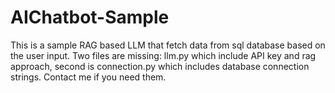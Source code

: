 # AIChatbot-Sample
This is a sample RAG based LLM that fetch data from sql database based on the user input. Two files are missing: llm.py which include API key and rag approach, second is connection.py which includes database connection strings. Contact me if you need them.
